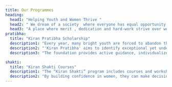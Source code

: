 ```yaml
---
title: Our Programmes
heading:
  head1: "Helping Youth and Women Thrive "
  head2: " We dream of a society  where everyone has equal opportunity to succeed . "
  head3: "A place where merit , dedication and hard-work strive over wealth , social status and connections. "
pratibha:
  title: "Kiran Pratibha Scholarship"
  description1: "Every year, many bright youth are forced to abandon their hopes and dreams, battling harsh realities of life at the cost of their future."
  description2: "'Kiran Pratibha' aims to identify exceptional yet underprivileged youth and support their endeavors in Education, Sports, or Art, aligned with their interests and abilities."
  description3: "The foundation provides active guidance, individualized mentoring, and full financial support to help them thrive."

shakti:
  title: "Kiran Shakti Courses"
  description1: "The “Kiran Shakti” program includes courses and workshops for women in their native language. Participants are being trained in law and legal rights, digital and financial skills."
  description2: "By building confidence in women, they can make decisions with knowledge, be a catalyst for change  and help build a foundation for a strong and resilient society."
---
```

